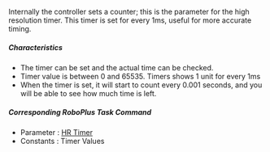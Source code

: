 
Internally the controller sets a counter; this is the parameter for the high resolution timer.
This timer is set for every 1ms, useful for more accurate timing.
 
##### Characteristics

- The timer can be set and the actual time can be checked.
- Timer value is between 0 and 65535. Timers shows 1 unit for every 1ms
- When the timer is set, it will start to count every 0.001 seconds, and you will be able to see how much time is left.
 
##### Corresponding RoboPlus Task Command

- Parameter : [HR Timer]
- Constants : Timer Values

[HR Timer]: /docs/en/software/rplus1/task/programming_02/#hr-timer
